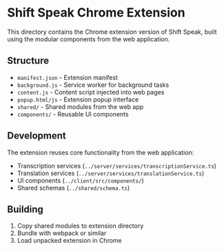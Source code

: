 # Shift Speak Chrome Extension

This directory contains the Chrome extension version of Shift Speak, built using the modular components from the web application.

## Structure

- `manifest.json` - Extension manifest
- `background.js` - Service worker for background tasks
- `content.js` - Content script injected into web pages
- `popup.html/js` - Extension popup interface
- `shared/` - Shared modules from the web app
- `components/` - Reusable UI components

## Development

The extension reuses core functionality from the web application:
- Transcription services (`../server/services/transcriptionService.ts`)
- Translation services (`../server/services/translationService.ts`)
- UI components (`../client/src/components/`)
- Shared schemas (`../shared/schema.ts`)

## Building

1. Copy shared modules to extension directory
2. Bundle with webpack or similar
3. Load unpacked extension in Chrome